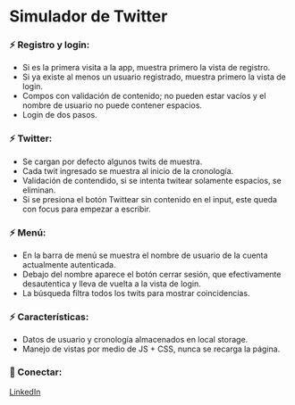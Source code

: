 # Simulador de Twitter
### ⚡ Registro y login:
*   Si es la primera visita a la app, muestra primero la vista de registro.
*   Si ya existe al menos un usuario registrado, muestra primero la vista de login.
*   Compos con validación de contenido; no pueden estar vacíos y el nombre de usuario no puede contener espacios.
*   Login de dos pasos.

### ⚡ Twitter:
*   Se cargan por defecto algunos twits de muestra.
*   Cada twit ingresado se muestra al inicio de la cronología.
*   Validación de contendido, si se intenta twitear solamente espacios, se eliminan.
*   Si se presiona el botón Twittear sin contenido en el input, este queda con focus para empezar a escribir.

### ⚡ Menú:
*   En la barra de menú se muestra el nombre de usuario de la cuenta actualmente autenticada.
*   Debajo del nombre aparece el botón cerrar sesión, que efectivamente desautentica y lleva de vuelta a la vista de login.
*   La búsqueda filtra todos los twits para mostrar coincidencias.

### ⚡ Características:
*   Datos de usuario y cronología almacenados en local storage.
*   Manejo de vistas por medio de JS + CSS, nunca se recarga la página.


### 👤 Conectar:
[LinkedIn](https://www.linkedin.com/in/criswr)